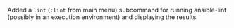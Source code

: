 Added a `lint` (`:lint` from main menu) subcommand for running ansible-lint
(possibly in an execution environment) and displaying the results.
